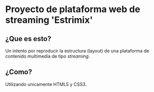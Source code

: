 # Proyecto de plataforma web de streaming 'Estrimix'

## ¿Que es esto? 

Un intento por reproducir la  estructura (layout) de una plataforma de contenido multimedia 
de tipo *streaming*. 

## ¿Como?
Utilizando unicamente  HTML5 y CSS3.



